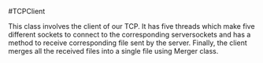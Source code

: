 #TCPClient

This class involves the client of our TCP. It has five threads which make five different sockets to connect to the corresponding serversockets and has a method to receive corresponding file sent by the server. Finally, the client merges all the received files into a single file using Merger class.

